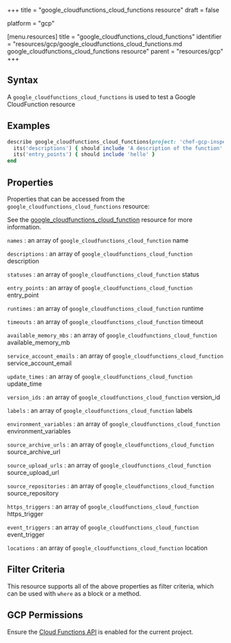 +++
title = "google_cloudfunctions_cloud_functions resource"
draft = false

platform = "gcp"

[menu.resources]
    title = "google_cloudfunctions_cloud_functions"
    identifier = "resources/gcp/google_cloudfunctions_cloud_functions.md google_cloudfunctions_cloud_functions resource"
    parent = "resources/gcp"
+++

## Syntax

A `google_cloudfunctions_cloud_functions` is used to test a Google CloudFunction resource

## Examples

```ruby
describe google_cloudfunctions_cloud_functions(project: 'chef-gcp-inspec', location: 'europe-west1') do
  its('descriptions') { should include 'A description of the function' }
  its('entry_points') { should include 'hello' }
end
```

## Properties

Properties that can be accessed from the `google_cloudfunctions_cloud_functions` resource:

See the [google_cloudfunctions_cloud_function](/resources/google_cloudfunctions_cloud_function/#properties) resource for more information.

`names`
: an array of `google_cloudfunctions_cloud_function` name

`descriptions`
: an array of `google_cloudfunctions_cloud_function` description

`statuses`
: an array of `google_cloudfunctions_cloud_function` status

`entry_points`
: an array of `google_cloudfunctions_cloud_function` entry_point

`runtimes`
: an array of `google_cloudfunctions_cloud_function` runtime

`timeouts`
: an array of `google_cloudfunctions_cloud_function` timeout

`available_memory_mbs`
: an array of `google_cloudfunctions_cloud_function` available_memory_mb

`service_account_emails`
: an array of `google_cloudfunctions_cloud_function` service_account_email

`update_times`
: an array of `google_cloudfunctions_cloud_function` update_time

`version_ids`
: an array of `google_cloudfunctions_cloud_function` version_id

`labels`
: an array of `google_cloudfunctions_cloud_function` labels

`environment_variables`
: an array of `google_cloudfunctions_cloud_function` environment_variables

`source_archive_urls`
: an array of `google_cloudfunctions_cloud_function` source_archive_url

`source_upload_urls`
: an array of `google_cloudfunctions_cloud_function` source_upload_url

`source_repositories`
: an array of `google_cloudfunctions_cloud_function` source_repository

`https_triggers`
: an array of `google_cloudfunctions_cloud_function` https_trigger

`event_triggers`
: an array of `google_cloudfunctions_cloud_function` event_trigger

`locations`
: an array of `google_cloudfunctions_cloud_function` location

## Filter Criteria

This resource supports all of the above properties as filter criteria, which can be used
with `where` as a block or a method.

## GCP Permissions

Ensure the [Cloud Functions API](https://console.cloud.google.com/apis/library/cloudfunctions.googleapis.com/) is enabled for the current project.
